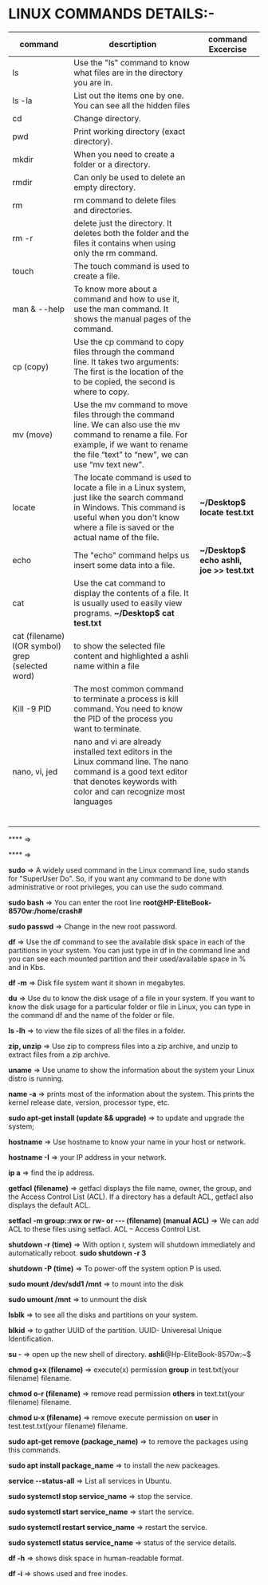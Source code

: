 # LINUX COMMANDS DETAILS:-

| command | descrtiption                                                             | command Excercise |
| ------- | ------------------------------------------------------------------------ |-------------------|
| ls      | Use the "ls" command to know what files are in the directory you are in. |
| ls -la|List out the items one by one. You can see all the hidden files|
|cd|Change directory.|
|pwd|Print working directory (exact directory).|
|mkdir|When you need to create a folder or a directory.|
|rmdir|Can only be used to delete an empty directory.|
|rm| rm command to delete files and directories.|
|rm -r|delete just the directory. It deletes both the folder and the files it contains when using only the rm command.|
|touch|The touch command is used to create a file.|
|man & --help|To know more about a command and how to use it, use the man command. It shows the manual pages of the command.|
|cp (copy)|Use the cp command to copy files through the command line. It takes two arguments: The first is the location of the to be copied, the second is where to copy.|
|mv (move)|Use the mv command to move files through the command line. We can also use the mv command to rename a file. For example, if we want to rename the file “text” to “new”, we can use “mv text new”.|
|locate|The locate command is used to locate a file in a Linux system, just like the search command in Windows. This command is useful when you don't know where a file is saved or the actual name of the file.| **~/Desktop$ locate test.txt**|
|echo|The "echo" command helps us insert some data into a file. |**~/Desktop$ echo ashli, joe >> test.txt**|
|cat|Use the cat command to display the contents of a file. It is usually used to easily view programs. **~/Desktop$ cat test.txt**|
|cat (filename) l(OR symbol) grep (selected word)|to show the selected file content and highlighted a ashli name within a file|
|Kill -9 PID|The most common command to terminate a process is kill command. You need to know the PID of the process you want to terminate.|
|nano, vi, jed|nano and vi are already installed text editors in the Linux command line. The nano command is a good text editor that denotes keywords with color and can recognize most languages|
|||
|||
|||
|||
|||
|||


**** => 

**** =>

**sudo** => A widely used command in the Linux command line, sudo stands for "SuperUser Do". So, if you want any command to be done with administrative or root privileges, you can use the sudo command.

**sudo bash** => You can enter the root line **root@HP-EliteBook-8570w:/home/crash#**

**sudo passwd** => Change in the new root password.

**df** => Use the df command to see the available disk space in each of the partitions in your system. You can just type in df in the command line and you can see each mounted partition and their used/available space in % and in Kbs.

**df -m** => Disk file system want it shown in megabytes.

**du** => Use du to know the disk usage of a file in your system. If you want to know the disk usage for a particular folder or file in Linux, you can type in the command df and the name of the folder or file.

**ls -lh** => to view the file sizes of all the files in a folder.

**zip, unzip** => Use zip to compress files into a zip archive, and unzip to extract files from a zip archive.

**uname** => Use uname to show the information about the system your Linux distro is running.

**name -a** => prints most of the information about the system. This prints the kernel release date, version, processor type, etc.

**sudo apt-get install (update && upgrade)** => to update and upgrade the system;

**hostname** => Use hostname to know your name in your host or network.

**hostname -I** => your IP address in your network.

**ip a** => find the ip address.

**getfacl (filename)** => getfacl displays the file name, owner, the group, and the Access Control List (ACL). If a directory has a default ACL, getfacl also displays the default ACL.

**setfacl -m group::rwx or rw- or --- (filename) (manual ACL)** => We can add ACL to these files using setfacl. ACL – Access Control List.

**shutdown -r (time)** => With option r, system will shutdown immediately and automatically reboot. **sudo shutdown -r 3**

**shutdown -P (time)** => To power-off the system option P is used.

**sudo mount /dev/sdd1 /mnt** => to mount into the disk

**sudo umount /mnt** => to unmount the disk

**lsblk** => to see all the disks and partitions on your system.

**blkid** => to gather UUID of the partition. UUID- Univeresal Unique Identification.

**su -** => open up the new shell of directory. **ashli**@Hp-EliteBook-8570w:~$

**chmod g+x (filename)** => execute(x) permission **group** in test.txt(your filename) filename.

**chmod o-r (filename)** => remove read permission **others** in text.txt(your filename) filename.

**chmod u-x (filename)** => remove execute permission on **user** in test.test.txt(your filename) filename.

**sudo apt-get remove (package_name)** => to remove the packages using this commands.

**sudo apt install package_name** => to install the new packeages.

**service --status-all** => List all services in Ubuntu.

**sudo systemctl stop service_name** => stop the service.

**sudo systemctl start service_name** => start the service.

**sudo systemctl restart service_name** => restart the service.

**sudo systemctl status service_name** => status of the service details.

**df -h** => shows disk space in human-readable format.

**df -i** => shows used and free inodes.
